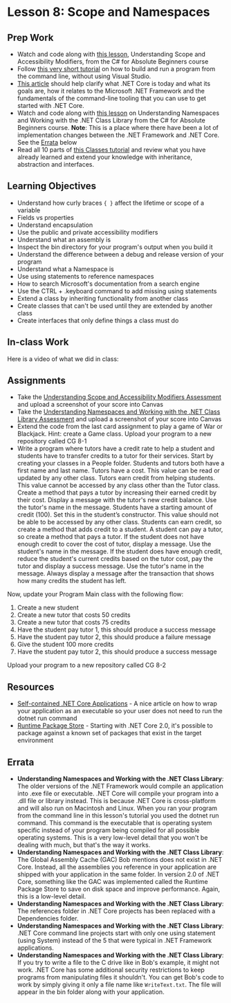 # Lesson 8: Scope and Namespaces
## Prep Work
* Watch and code along with [this lesson](https://mva.microsoft.com/en-US/training-courses/c-fundamentals-for-absolute-beginners-16169?l=kCLKbyQIC_9106218949), Understanding Scope and Accessibility Modifiers, from the C# for Absolute Beginners course
* Follow [this very short tutorial](https://www.microsoft.com/net/learn/get-started/windows) on how to build and run a program from the command line, without using Visual Studio.
* [This article]() should help clarify what .NET Core is today and what its goals are, how it relates to the Microsoft .NET Framework and the fundamentals of the command-line tooling that you can use to get started with .NET Core.
* Watch and code along with [this lesson](https://mva.microsoft.com/en-US/training-courses/c-fundamentals-for-absolute-beginners-16169?l=JUpuxzQIC_5506218949) on Understanding Namespaces and Working with the .NET Class Library from the C# for Absolute Beginners course. **Note**: This is a place where there have been a lot of implementation changes between the .NET Framework and .NET Core. See the [Errata](../lesson08.html#errata) below
* Read all 10 parts of [this Classes tutorial]() and review what you have already learned and extend your knowledge with inheritance, abstraction and interfaces.

## Learning Objectives
* Understand how curly braces `{ }` affect the lifetime or scope of a variable
* Fields vs properties
* Understand encapsulation
* Use the public and private accessibility modifiers
* Understand what an assembly is
* Inspect the bin directory for your program's output when you build it
* Understand the difference between a debug and release version of your program
* Understand what a Namespace is
* Use using statements to reference namespaces
* How to search Microsoft's documentation from a search engine
* Use the CTRL + .keyboard command to add missing using statements
* Extend a class by inheriting functionality from another class
* Create classes that can't be used until they are extended by another class
* Create interfaces that only define things a class must do

## In-class Work
Here is a video of what we did in class:

## Assignments
* Take the [Understanding Scope and Accessibility Modifiers Assessment](https://mva.microsoft.com/en-US/training-courses/c-fundamentals-for-absolute-beginners-16169?l=LK8n0uQIC_306218949) and upload a screenshot of your score into Canvas
* Take the [Understanding Namespaces and Working with the .NET Class Library Assessment](https://mva.microsoft.com/en-US/training-courses/c-fundamentals-for-absolute-beginners-16169?l=JUpuxzQIC_5506218949) and upload a screenshot of your score into Canvas
* Extend the code from the last card assignment to play a game of War or Blackjack. Hint: create a Game class. Upload your program to a new repository called CG 8-1
* Write a program where tutors have a credit rate to help a student and students have to transfer credits to a tutor for their services. Start by creating your classes in a People folder. Students and tutors both have a first name and last name. Tutors have a cost. This value can be read or updated by any other class. Tutors earn credit from helping students. This value cannot be accessed by any class other than the Tutor class. Create a method that pays a tutor by increasing their earned credit by their cost. Display a message with the tutor's new credit balance. Use the tutor's name in the message. Students have a starting amount of credit (100). Set this in the student’s constructor. This value should not be able to be accessed by any other class. Students can earn credit, so create a method that adds credit to a student. A student can pay a tutor, so create a method that pays a tutor. If the student does not have enough credit to cover the cost of tutor, display a message. Use the student's name in the message. If the student does have enough credit, reduce the student's current credits based on the tutor cost, pay the tutor and display a success message. Use the tutor's name in the message. Always display a message after the transaction that shows how many credits the student has left.

Now, update your Program Main class with the following flow:
   1. Create a new student
   2. Create a new tutor that costs 50 credits
   3. Create a new tutor that costs 75 credits
   4. Have the student pay tutor 1, this should produce a success message
   5. Have the student pay tutor 2, this should produce a failure message
   6. Give the student 100 more credits
   7. Have the student pay tutor 2, this should produce a success message

Upload your program to a new repository called CG 8-2

## Resources
* [Self-contained .NET Core Applications](https://www.hanselman.com/blog/SelfcontainedNETCoreApplications.aspx) - A nice article on how to wrap your application as an executable so your user does not need to run the dotnet run command
* [Runtime Package Store](https://docs.microsoft.com/en-us/dotnet/core/deploying/runtime-store) - Starting with .NET Core 2.0, it's possible to package against a known set of packages that exist in the target environment

## Errata
* **Understanding Namespaces and Working with the .NET Class Library**: The older versions of the .NET Framework would compile an application into .exe file or executable. .NET Core will compile your program into a .dll file or library instead. This is because .NET Core is cross-platform and will also run on Macintosh and Linux. When you ran your program from the command line in this lesson's tutorial you used the dotnet run command. This command is the executable that is operating system specific instead of your program being compiled for all possible operating systems. This is a very low-level detail that you won't be dealing with much, but that's the way it works.
* **Understanding Namespaces and Working with the .NET Class Library**: The Global Assembly Cache (GAC) Bob mentions does not exist in .NET Core. Instead, all the assemblies you reference in your application are shipped with your application in the same folder. In version 2.0 of .NET Core, something like the GAC was implemented called the Runtime Package Store to save on disk space and improve performance. Again, this is a low-level detail.
* **Understanding Namespaces and Working with the .NET Class Library**: The references folder in .NET Core projects has been replaced with a Dependencies folder.
* **Understanding Namespaces and Working with the .NET Class Library**: .NET Core command line projects start with only one using statement (using System) instead of the 5 that were typical in .NET Framework applications.
* **Understanding Namespaces and Working with the .NET Class Library**: If you try to write a file to the C drive like in Bob's example, it might not work. .NET Core has some additional security restrictions to keep programs from manipulating files it shouldn't. You can get Bob's code to work by simply giving it only a file name like `WriteText.txt`. The file will appear in the bin folder along with your application.

